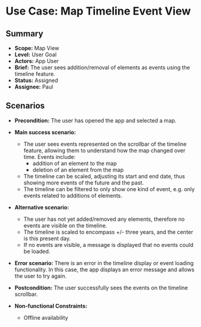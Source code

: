 # Use Case: Map Timeline Event View

## Summary

- **Scope:** Map View
- **Level:** User Goal
- **Actors:** App User
- **Brief:** The user sees addition/removal of elements as events using the timeline feature.
- **Status:** Assigned
- **Assignee:** Paul

## Scenarios

- **Precondition:**
  The user has opened the app and selected a map.
- **Main success scenario:**

  - The user sees events represented on the scrollbar of the timeline feature, allowing them to understand how the map changed over time.
    Events include:
    - addition of an element to the map
    - deletion of an element from the map
  - The timeline can be scaled, adjusting its start and end date, thus showing more events of the future and the past.
  - The timeline can be filtered to only show one kind of event, e.g. only events related to additions of elements.

- **Alternative scenario:**
  - The user has not yet added/removed any elements, therefore no events are visible on the timeline.
  - The timeline is scaled to encompass +/- three years, and the center is this present day.
  - If no events are visible, a message is displayed that no events could be loaded.
- **Error scenario:**
  There is an error in the timeline display or event loading functionality.
  In this case, the app displays an error message and allows the user to try again.
- **Postcondition:**
  The user successfully sees the events on the timeline scrollbar.
- **Non-functional Constraints:**
  - Offline availability
